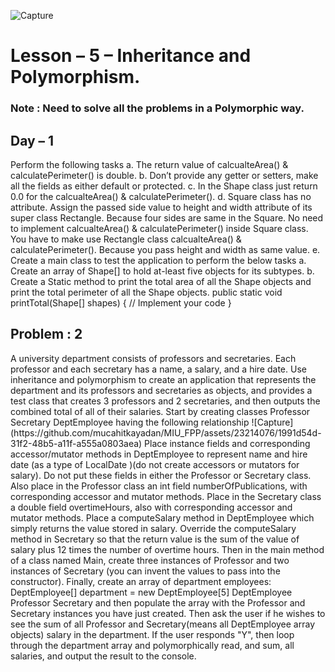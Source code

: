 ![Capture](https://github.com/mucahitkayadan/MIU_FPP/assets/23214076/59200017-dc6b-4b61-bf38-9107ec5e6f8e)

<h1>Lesson – 5 – Inheritance and Polymorphism.</h1>
<h3>Note : Need to solve all the problems in a Polymorphic way.</h3>
<h2>Day – 1</h2>
Perform the following tasks
a. The return value of calcualteArea() & calculatePerimeter() is double.
b. Don’t provide any getter or setters, make all the fields as either default or protected.
c. In the Shape class just return 0.0 for the calcualteArea() & calculatePerimeter().
d. Square class has no attribute. Assign the passed side value to height and width attribute of
its super class Rectangle. Because four sides are same in the Square. No need to
implement calcualteArea() & calculatePerimeter() inside Square class. You have to make
use Rectangle class calcualteArea() & calculatePerimeter(). Because you pass height and
width as same value.
e. Create a main class to test the application to perform the below tasks
a. Create an array of Shape[] to hold at-least five objects for its subtypes.
b. Create a Static method to print the total area of all the Shape objects and print the
total perimeter of all the Shape objects.
public static void printTotal(Shape[] shapes)
 { // Implement your code
 } 
 <h2>Problem : 2  </h2>
A university department consists of professors and secretaries. Each professor and each secretary
has a name, a salary, and a hire date. Use inheritance and polymorphism to create an application
that represents the department and its professors and secretaries as objects, and provides a test
class that creates 3 professors and 2 secretaries, and then outputs the combined total of all of
their salaries.
Start by creating classes
Professor
Secretary
DeptEmployee
having the following relationship
![Capture](https://github.com/mucahitkayadan/MIU_FPP/assets/23214076/1991d54d-31f2-48b5-a11f-a555a0803aea)
Place instance fields and corresponding accessor/mutator methods in DeptEmployee to represent
name and hire date (as a type of LocalDate )(do not create accessors or mutators for salary). Do
not put these fields in either the Professor or Secretary class. Also place in the Professor class an
int field numberOfPublications, with corresponding accessor and mutator methods. Place in the
Secretary class a double field overtimeHours, also with corresponding accessor and mutator
methods.
Place a computeSalary method in DeptEmployee which simply returns the value stored in salary.
Override the computeSalary method in Secretary so that the return value is the sum of the value
of salary plus 12 times the number of overtime hours.
Then in the main method of a class named Main, create three instances of Professor and two
instances of Secretary (you can invent the values to pass into the constructor). Finally, create an
array of department employees:
DeptEmployee[] department = new DeptEmployee[5]
DeptEmployee
Professor Secretary
and then populate the array with the Professor and Secretary instances you have just created.
Then ask the user if he wishes to see the sum of all Professor and Secretary(means all
DeptEmployee array objects) salary in the department. If the user responds "Y", then loop
through the department array and polymorphically read, and sum, all salaries, and output the
result to the console.
